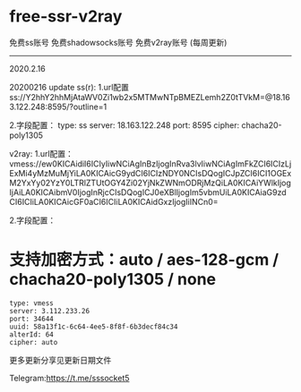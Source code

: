 # free-ssr-v2ray
免费ss账号 免费shadowsocks账号 免费v2ray账号 (每周更新)

----------------------------------------------------------------------------------------------------------------------------------
2020.2.16

20200216 update
ss(r):
1.url配置
ss://Y2hhY2hhMjAtaWV0Zi1wb2x5MTMwNTpBMEZLemh2Z0tTVkM=@18.163.122.248:8595/?outline=1

2.字段配置：
    type: ss
    server: 18.163.122.248
    port: 8595
    cipher: chacha20-poly1305
  
  
v2ray:
1.url配置：
vmess://ew0KICAidiI6ICIyIiwNCiAgInBzIjogInRva3lvIiwNCiAgImFkZCI6ICIzLjExMi4yMzMuMjYiLA0KICAicG9ydCI6ICIzNDY0NCIsDQogICJpZCI6ICI1OGExM2YxYy02YzY0LTRlZTUtOGY4Zi02YjNkZWNmODRjMzQiLA0KICAiYWlkIjogIjAiLA0KICAibmV0IjogInRjcCIsDQogICJ0eXBlIjogIm5vbmUiLA0KICAiaG9zdCI6ICIiLA0KICAicGF0aCI6ICIiLA0KICAidGxzIjogIiINCn0=

2.字段配置：
# 支持加密方式：auto / aes-128-gcm / chacha20-poly1305 / none
    type: vmess
    server: 3.112.233.26
    port: 34644
    uuid: 58a13f1c-6c64-4ee5-8f8f-6b3decf84c34
    alterId: 64
    cipher: auto
   

更多更新分享见更新日期文件

Telegram:https://t.me/sssocket5
